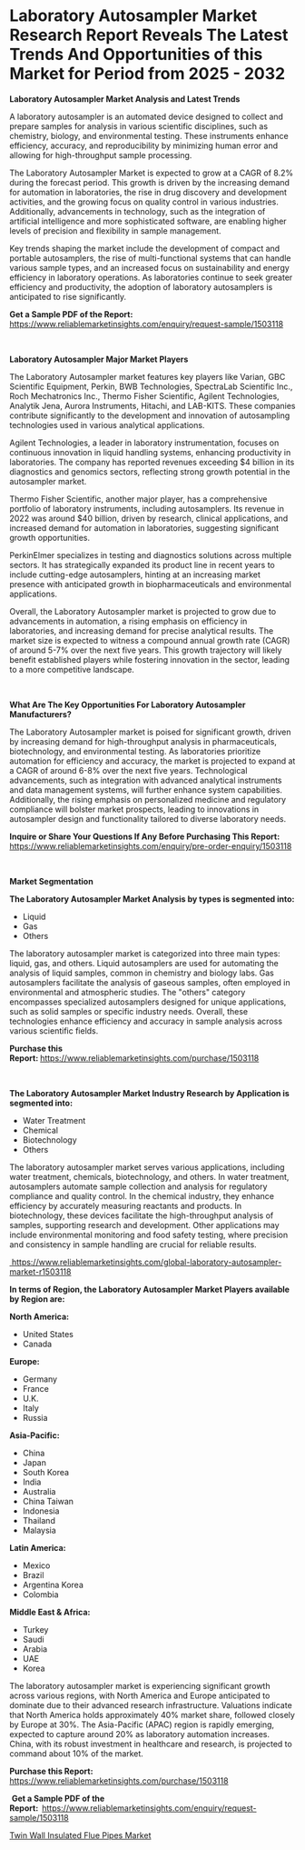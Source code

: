 <p><h1>Laboratory Autosampler Market Research Report Reveals The Latest Trends And Opportunities of this Market for Period from 2025 - 2032</h1></p><p><strong>Laboratory Autosampler Market Analysis and Latest Trends</strong></p>
<p><p>A laboratory autosampler is an automated device designed to collect and prepare samples for analysis in various scientific disciplines, such as chemistry, biology, and environmental testing. These instruments enhance efficiency, accuracy, and reproducibility by minimizing human error and allowing for high-throughput sample processing.</p><p>The Laboratory Autosampler Market is expected to grow at a CAGR of 8.2% during the forecast period. This growth is driven by the increasing demand for automation in laboratories, the rise in drug discovery and development activities, and the growing focus on quality control in various industries. Additionally, advancements in technology, such as the integration of artificial intelligence and more sophisticated software, are enabling higher levels of precision and flexibility in sample management. </p><p>Key trends shaping the market include the development of compact and portable autosamplers, the rise of multi-functional systems that can handle various sample types, and an increased focus on sustainability and energy efficiency in laboratory operations. As laboratories continue to seek greater efficiency and productivity, the adoption of laboratory autosamplers is anticipated to rise significantly.</p></p>
<p><strong>Get a Sample PDF of the Report:&nbsp;</strong> <a href="https://www.reliablemarketinsights.com/enquiry/request-sample/1503118?utm_campaign=2933&utm_medium=2&utm_source=Github&utm_content=ia&utm_term=23032025&utm_id=laboratory-autosampler">https://www.reliablemarketinsights.com/enquiry/request-sample/1503118</a></p>
<p>&nbsp;</p>
<p><strong>Laboratory Autosampler Major Market Players</strong></p>
<p><p>The Laboratory Autosampler market features key players like Varian, GBC Scientific Equipment, Perkin, BWB Technologies, SpectraLab Scientific Inc., Roch Mechatronics Inc., Thermo Fisher Scientific, Agilent Technologies, Analytik Jena, Aurora Instruments, Hitachi, and LAB-KITS. These companies contribute significantly to the development and innovation of autosampling technologies used in various analytical applications.</p><p>Agilent Technologies, a leader in laboratory instrumentation, focuses on continuous innovation in liquid handling systems, enhancing productivity in laboratories. The company has reported revenues exceeding $4 billion in its diagnostics and genomics sectors, reflecting strong growth potential in the autosampler market. </p><p>Thermo Fisher Scientific, another major player, has a comprehensive portfolio of laboratory instruments, including autosamplers. Its revenue in 2022 was around $40 billion, driven by research, clinical applications, and increased demand for automation in laboratories, suggesting significant growth opportunities.</p><p>PerkinElmer specializes in testing and diagnostics solutions across multiple sectors. It has strategically expanded its product line in recent years to include cutting-edge autosamplers, hinting at an increasing market presence with anticipated growth in biopharmaceuticals and environmental applications.</p><p>Overall, the Laboratory Autosampler market is projected to grow due to advancements in automation, a rising emphasis on efficiency in laboratories, and increasing demand for precise analytical results. The market size is expected to witness a compound annual growth rate (CAGR) of around 5-7% over the next five years. This growth trajectory will likely benefit established players while fostering innovation in the sector, leading to a more competitive landscape.</p></p>
<p>&nbsp;</p>
<p><strong>What Are The Key Opportunities For Laboratory Autosampler Manufacturers?</strong></p>
<p><p>The Laboratory Autosampler market is poised for significant growth, driven by increasing demand for high-throughput analysis in pharmaceuticals, biotechnology, and environmental testing. As laboratories prioritize automation for efficiency and accuracy, the market is projected to expand at a CAGR of around 6-8% over the next five years. Technological advancements, such as integration with advanced analytical instruments and data management systems, will further enhance system capabilities. Additionally, the rising emphasis on personalized medicine and regulatory compliance will bolster market prospects, leading to innovations in autosampler design and functionality tailored to diverse laboratory needs.</p></p>
<p><strong>Inquire or Share Your Questions If Any Before Purchasing This Report:</strong> <a href="https://www.reliablemarketinsights.com/enquiry/pre-order-enquiry/1503118?utm_campaign=2933&utm_medium=2&utm_source=Github&utm_content=ia&utm_term=23032025&utm_id=laboratory-autosampler">https://www.reliablemarketinsights.com/enquiry/pre-order-enquiry/1503118</a></p>
<p>&nbsp;</p>
<p><strong>Market Segmentation</strong></p>
<p><strong>The Laboratory Autosampler Market Analysis by types is segmented into:</strong></p>
<p><ul><li>Liquid</li><li>Gas</li><li>Others</li></ul></p>
<p><p>The laboratory autosampler market is categorized into three main types: liquid, gas, and others. Liquid autosamplers are used for automating the analysis of liquid samples, common in chemistry and biology labs. Gas autosamplers facilitate the analysis of gaseous samples, often employed in environmental and atmospheric studies. The "others" category encompasses specialized autosamplers designed for unique applications, such as solid samples or specific industry needs. Overall, these technologies enhance efficiency and accuracy in sample analysis across various scientific fields.</p></p>
<p><strong>Purchase this Report:&nbsp;</strong><a href="https://www.reliablemarketinsights.com/purchase/1503118?utm_campaign=2933&utm_medium=2&utm_source=Github&utm_content=ia&utm_term=23032025&utm_id=laboratory-autosampler">https://www.reliablemarketinsights.com/purchase/1503118</a></p>
<p>&nbsp;</p>
<p><strong>The Laboratory Autosampler Market Industry Research by Application is segmented into:</strong></p>
<p><ul><li>Water Treatment</li><li>Chemical</li><li>Biotechnology</li><li>Others</li></ul></p>
<p><p>The laboratory autosampler market serves various applications, including water treatment, chemicals, biotechnology, and others. In water treatment, autosamplers automate sample collection and analysis for regulatory compliance and quality control. In the chemical industry, they enhance efficiency by accurately measuring reactants and products. In biotechnology, these devices facilitate the high-throughput analysis of samples, supporting research and development. Other applications may include environmental monitoring and food safety testing, where precision and consistency in sample handling are crucial for reliable results.</p></p>
<p><a href="https://www.reliablemarketinsights.com/global-laboratory-autosampler-market-r1503118?utm_campaign=2933&utm_medium=2&utm_source=Github&utm_content=ia&utm_term=23032025&utm_id=laboratory-autosampler">&nbsp;https://www.reliablemarketinsights.com/global-laboratory-autosampler-market-r1503118</a></p>
<p><strong>In terms of Region, the Laboratory Autosampler Market Players available by Region are:</strong></p>
<p>
    <p> <strong> North America: </strong>
        <ul>
            <li>United States</li>
            <li>Canada</li>
        </ul>
        </p> 
    <p> <strong> Europe: </strong>
        <ul>
            <li>Germany</li>
            <li>France</li>
            <li>U.K.</li>
            <li>Italy</li>
            <li>Russia</li>
        </ul>
        </p> 
    <p> <strong> Asia-Pacific: </strong>
        <ul>
            <li>China</li>
            <li>Japan</li>
            <li>South Korea</li>
            <li>India</li>
            <li>Australia</li>
            <li>China Taiwan</li>
            <li>Indonesia</li>
            <li>Thailand</li>
            <li>Malaysia</li>
        </ul>
        </p> 
    <p> <strong> Latin America: </strong>
        <ul>
            <li>Mexico</li>
            <li>Brazil</li>
            <li>Argentina Korea</li>
            <li>Colombia</li>
        </ul>
        </p> 
    <p> <strong> Middle East & Africa: </strong>
        <ul>
            <li>Turkey</li>
            <li>Saudi</li>
            <li>Arabia</li>
            <li>UAE</li>
            <li>Korea</li>
        </ul>
    </p>
    </p>
<p><p>The laboratory autosampler market is experiencing significant growth across various regions, with North America and Europe anticipated to dominate due to their advanced research infrastructure. Valuations indicate that North America holds approximately 40% market share, followed closely by Europe at 30%. The Asia-Pacific (APAC) region is rapidly emerging, expected to capture around 20% as laboratory automation increases. China, with its robust investment in healthcare and research, is projected to command about 10% of the market.</p></p>
<p><strong>Purchase this Report: </strong><a href="https://www.reliablemarketinsights.com/purchase/1503118?utm_campaign=2933&utm_medium=2&utm_source=Github&utm_content=ia&utm_term=23032025&utm_id=laboratory-autosampler">https://www.reliablemarketinsights.com/purchase/1503118</a></p>
<p>&nbsp;<strong>Get a Sample PDF of the Report:&nbsp;&nbsp;</strong><a href="https://www.reliablemarketinsights.com/enquiry/request-sample/1503118?utm_campaign=2933&utm_medium=2&utm_source=Github&utm_content=ia&utm_term=23032025&utm_id=laboratory-autosampler">https://www.reliablemarketinsights.com/enquiry/request-sample/1503118</a></p>
<p><strong></strong></p>
<p><p><a href="https://github.com/guinoopandam/Market-Research-Report-List-1/blob/main/twin-wall-insulated-flue-pipes-market.md?utm_campaign=2933&utm_medium=2&utm_source=Github&utm_content=ia&utm_term=23032025&utm_id=laboratory-autosampler">Twin Wall Insulated Flue Pipes Market</a></p></p>